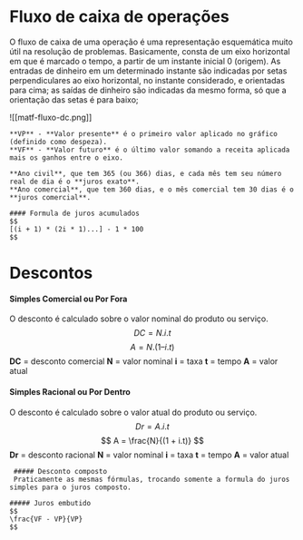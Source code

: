 # Fluxo de caixa de operações
O fluxo de caixa de uma operação é uma representação esquemática muito útil na resolução de problemas. Basicamente, consta de um eixo horizontal em que é marcado o tempo, a partir de um instante inicial 0 (origem). As entradas de dinheiro em um determinado instante são indicadas por setas perpendiculares ao eixo horizontal, no instante considerado, e orientadas para cima; as saídas de dinheiro são indicadas da mesmo forma, só que a orientação das setas é para baixo;

![[matf-fluxo-dc.png]]

```ad-info
**VP** - **Valor presente** é o primeiro valor aplicado no gráfico (definido como despeza).
**VF** - **Valor futuro** é o último valor somando a receita aplicada mais os ganhos entre o eixo.
```

```ad-info
**Ano civil**, que tem 365 (ou 366) dias, e cada mês tem seu número real de dia é o **juros exato**.
**Ano comercial**, que tem 360 dias, e o mês comercial tem 30 dias é o **juros comercial**.
```

```ad-summary 
#### Formula de juros acumulados
$$
[(i + 1) * (2i * 1)...] - 1 * 100
$$
```
# Descontos
#### Simples Comercial ou Por Fora
O desconto é calculado sobre o valor nominal do produto ou serviço.
$$
DC = N . i . t
$$
$$
 A = N . (1 – i.t)
$$
**DC** = desconto comercial
**N** = valor nominal
**i** = taxa
**t** = tempo
**A** = valor atual
#### Simples Racional ou Por Dentro
O desconto é calculado sobre o valor atual do produto ou serviço.
$$
Dr = A . i . t
$$
$$
A = \frac{N}{(1 + i.t)}
$$
**Dr** = desconto racional
**N** = valor nominal
**i** = taxa
**t** = tempo
**A** = valor atual

```ad-summary
 ##### Desconto composto
 Praticamente as mesmas fórmulas, trocando somente a formula do juros simples para o juros composto.
```

```ad-summary
##### Juros embutido
$$
\frac{VF - VP}{VP}
$$
```